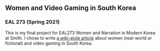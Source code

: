 ## Women and Video Gaming in South Korea
### EAL 273 (Spring 2021)

This is my final project for EAL273 Women and Narration in Modern Korea at Smith. I chose to write [a wiki-style article](https://yanwanz.github.io/EAL273/) about women (real-world or fictional) and video gaming in South Korea.
